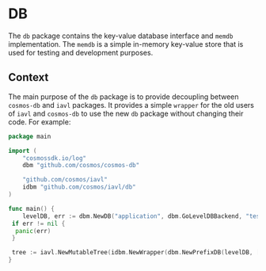 # DB

The `db` package contains the key-value database interface and `memdb` implementation. The `memdb` is a simple in-memory key-value store that is used for testing and development purposes.

## Context

The main purpose of the `db` package is to provide decoupling between `cosmos-db` and `iavl` packages. It provides a simple `wrapper` for the old users of `iavl` and `cosmos-db` to use the new `db` package without changing their code. For example:

```go
package main

import (
    "cosmossdk.io/log"
    dbm "github.com/cosmos/cosmos-db"

    "github.com/cosmos/iavl"
    idbm "github.com/cosmos/iavl/db"
)

func main() {
    levelDB, err := dbm.NewDB("application", dbm.GoLevelDBBackend, "test")
 if err != nil {
  panic(err)
 }

 tree := iavl.NewMutableTree(idbm.NewWrapper(dbm.NewPrefixDB(levelDB, []byte("s/k:main/"))), 0, false, log.NewNopLogger())
}
```
